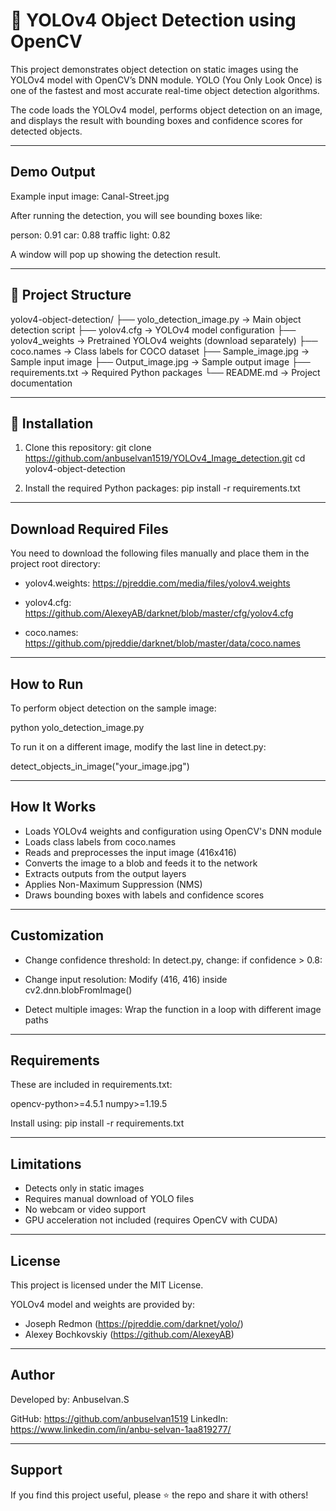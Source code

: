 🧠 YOLOv4 Object Detection using OpenCV
========================================

This project demonstrates object detection on static images using the YOLOv4 model with OpenCV’s DNN module. YOLO (You Only Look Once) is one of the fastest and most accurate real-time object detection algorithms.

The code loads the YOLOv4 model, performs object detection on an image, and displays the result with bounding boxes and confidence scores for detected objects.

--------------------------------------------------------------------------------
Demo Output
--------------------------------------------------------------------------------

Example input image: Canal-Street.jpg

After running the detection, you will see bounding boxes like:

person: 0.91
car: 0.88
traffic light: 0.82

A window will pop up showing the detection result.

--------------------------------------------------------------------------------
📂 Project Structure
--------------------------------------------------------------------------------

yolov4-object-detection/
├── yolo_detection_image.py               -> Main object detection script
├── yolov4.cfg              -> YOLOv4 model configuration
├── yolov4_weights          -> Pretrained YOLOv4 weights (download separately)
├── coco.names              -> Class labels for COCO dataset
├── Sample_image.jpg        -> Sample input image
├── Output_image.jpg        -> Sample output image
├── requirements.txt        -> Required Python packages
└── README.md               -> Project documentation

--------------------------------------------------------------------------------
🔧 Installation
--------------------------------------------------------------------------------

1. Clone this repository:
   git clone https://github.com/anbuselvan1519/YOLOv4_Image_detection.git
   cd yolov4-object-detection

2. Install the required Python packages:
   pip install -r requirements.txt

--------------------------------------------------------------------------------
Download Required Files
--------------------------------------------------------------------------------

You need to download the following files manually and place them in the project root directory:

- yolov4.weights:
  https://pjreddie.com/media/files/yolov4.weights

- yolov4.cfg:
  https://github.com/AlexeyAB/darknet/blob/master/cfg/yolov4.cfg

- coco.names:
  https://github.com/pjreddie/darknet/blob/master/data/coco.names

--------------------------------------------------------------------------------
How to Run
--------------------------------------------------------------------------------

To perform object detection on the sample image:

   python yolo_detection_image.py

To run it on a different image, modify the last line in detect.py:

   detect_objects_in_image("your_image.jpg")

--------------------------------------------------------------------------------
How It Works
--------------------------------------------------------------------------------

- Loads YOLOv4 weights and configuration using OpenCV's DNN module
- Loads class labels from coco.names
- Reads and preprocesses the input image (416x416)
- Converts the image to a blob and feeds it to the network
- Extracts outputs from the output layers
- Applies Non-Maximum Suppression (NMS)
- Draws bounding boxes with labels and confidence scores

--------------------------------------------------------------------------------
Customization
--------------------------------------------------------------------------------

- Change confidence threshold:
  In detect.py, change:
     if confidence > 0.8:

- Change input resolution:
  Modify (416, 416) inside cv2.dnn.blobFromImage()

- Detect multiple images:
  Wrap the function in a loop with different image paths

--------------------------------------------------------------------------------
Requirements
--------------------------------------------------------------------------------

These are included in requirements.txt:

   opencv-python>=4.5.1
   numpy>=1.19.5

Install using:
   pip install -r requirements.txt

--------------------------------------------------------------------------------
Limitations
--------------------------------------------------------------------------------

- Detects only in static images
- Requires manual download of YOLO files
- No webcam or video support
- GPU acceleration not included (requires OpenCV with CUDA)

--------------------------------------------------------------------------------
License
--------------------------------------------------------------------------------

This project is licensed under the MIT License.

YOLOv4 model and weights are provided by:
- Joseph Redmon (https://pjreddie.com/darknet/yolo/)
- Alexey Bochkovskiy (https://github.com/AlexeyAB)

--------------------------------------------------------------------------------
Author
--------------------------------------------------------------------------------

Developed by: Anbuselvan.S

GitHub: https://github.com/anbuselvan1519
LinkedIn: https://www.linkedin.com/in/anbu-selvan-1aa819277/

--------------------------------------------------------------------------------
Support
--------------------------------------------------------------------------------

If you find this project useful, please ⭐ the repo and share it with others!
